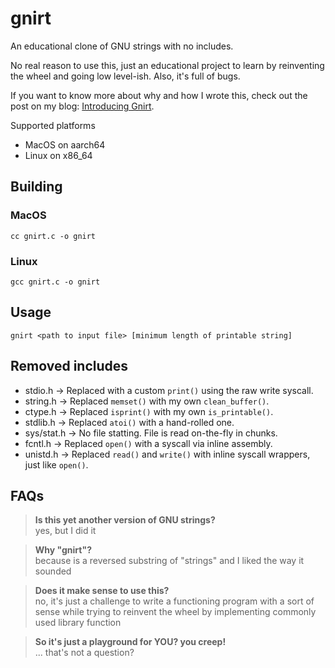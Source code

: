 # gnirt
An educational clone of GNU strings with no includes.

No real reason to use this, just an educational project to learn by reinventing the wheel and going low level-ish. Also, it's full of bugs.

If you want to know more about why and how I wrote this, check out the post on my blog: [Introducing Gnirt](https://jacopomoioli.com/posts/introducing_gnirt/).

Supported platforms
- MacOS on aarch64
- Linux on x86_64

## Building
### MacOS 
```
cc gnirt.c -o gnirt
```

### Linux
```
gcc gnirt.c -o gnirt
```

## Usage
```
gnirt <path to input file> [minimum length of printable string]
```

## Removed includes
- stdio.h → Replaced with a custom `print()` using the raw write syscall.
- string.h → Replaced `memset()` with my own `clean_buffer()`.
- ctype.h → Replaced `isprint()` with my own `is_printable()`.
- stdlib.h → Replaced `atoi()` with a hand-rolled one.
- sys/stat.h → No file statting. File is read on-the-fly in chunks.
- fcntl.h → Replaced `open()` with a syscall via inline assembly.
- unistd.h → Replaced `read()` and `write()` with inline syscall wrappers, just like `open()`.

## FAQs
> **Is this yet another version of GNU strings?**<br>
yes, but I did it

> **Why "gnirt"?**<br> 
because is a reversed substring of "strings" and I liked the way it sounded

> **Does it make sense to use this?**<br>
no, it's just a challenge to write a functioning program with a sort of sense while trying to reinvent the wheel by implementing commonly used library function

> **So it's just a playground for YOU? you creep!**<br>
... that's not a question?